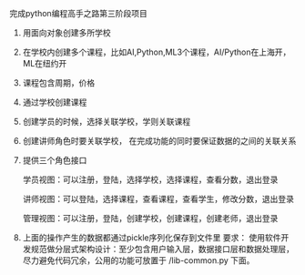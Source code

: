 完成python编程高手之路第三阶段项目

1. 用面向对象创建多所学校

2. 在学校内创建多个课程，比如AI,Python,ML3个课程，AI/Python在上海开，ML在纽约开

3. 课程包含周期，价格

4. 通过学校创建课程

5. 创建学员的时候，选择关联学校，学则关联课程

6. 创建讲师角色时要关联学校， 在完成功能的同时要保证数据的之间的关联关系 

7. 提供三个角色接口 

   学员视图：可以注册，登陆，选择学校，选择课程，查看分数，退出登录 

   讲师视图：可以登陆，选择课程，查看课程，查看学生，修改分数，退出登录 

   管理视图：可以注册，登陆，创建学校，创建课程，创建老师，退出登录 
8. 上面的操作产生的数据都通过pickle序列化保存到文件里 
要求：
使用软件开发规范做分层式架构设计：至少包含用户输入层，数据接口层和数据处理层，尽力避免代码冗余，公用的功能可放置于 /lib-common.py 下面。